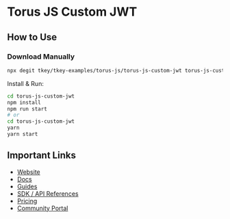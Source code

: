 # Torus JS Custom JWT

## How to Use

### Download Manually

```bash
npx degit tkey/tkey-examples/torus-js/torus-js-custom-jwt torus-js-custom-jwt
```

Install & Run:

```bash
cd torus-js-custom-jwt
npm install
npm run start
# or
cd torus-js-custom-jwt
yarn
yarn start
```

## Important Links

- [Website](https://web3auth.io)
- [Docs](https://web3auth.io/docs)
- [Guides](https://web3auth.io/docs/guides)
- [SDK / API References](https://web3auth.io/docs/sdk)
- [Pricing](https://web3auth.io/pricing.html)
- [Community Portal](https://community.web3auth.io)
